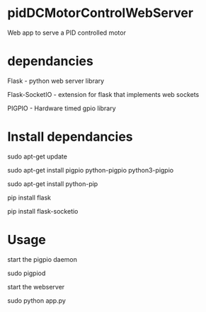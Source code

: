 # pidDCMotorControlWebServer

Web app to serve a PID controlled motor

# dependancies

Flask - python web server library

Flask-SocketIO - extension for flask that implements web sockets

PIGPIO - Hardware timed gpio library

# Install dependancies

sudo apt-get update

sudo apt-get install pigpio python-pigpio python3-pigpio


sudo apt-get install python-pip

pip install flask

pip install flask-socketio

# Usage

start the pigpio daemon

sudo pigpiod

start the webserver

sudo python app.py
